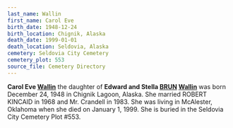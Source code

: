 ```yaml
---
last_name: Wallin
first_name: Carol Eve
birth_date: 1948-12-24
birth_location: Chignik, Alaska
death_date: 1999-01-01
death_location: Seldovia, Alaska
cemetery: Seldovia City Cemetery
cemetery_plot: 553
source_file: Cemetery Directory
---
```

**Carol Eve [Wallin](../_families/Wallin_Family.md)** the daughter of **Edward and Stella [BRUN](../_families/Brun_Family.md) [Wallin](../_families/Wallin_Family.md)** was born December 24, 1948 in Chignik Lagoon, Alaska. She married ROBERT KINCAID in 1968 and Mr. Crandell in 1983.  She was living in McAlester, Oklahoma when she died on January 1, 1999.  She is buried in the Seldovia City Cemetery Plot #553.  


